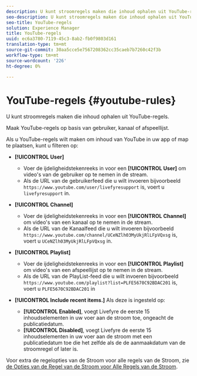 ```yaml
---
description: U kunt stroomregels maken die inhoud ophalen uit YouTube-regels.
seo-description: U kunt stroomregels maken die inhoud ophalen uit YouTube-regels.
seo-title: YouTube-regels
solution: Experience Manager
title: YouTube-regels
uuid: ec6a3780-7119-45c3-8ab2-fb0f9803d161
translation-type: tm+mt
source-git-commit: 30aa5cce5e7567208362cc35caeb7b7260c42f3b
workflow-type: tm+mt
source-wordcount: '226'
ht-degree: 0%

---
```



# YouTube-regels {#youtube-rules}

U kunt stroomregels maken die inhoud ophalen uit YouTube-regels.

Maak YouTube-regels op basis van gebruiker, kanaal of afspeellijst.

Als u YouTube-regels wilt maken om inhoud van YouTube in uw app of map te plaatsen, kunt u filteren op:

* **[!UICONTROL User]**
   * Voer de ijdeligheidstekenreeks in voor een **[!UICONTROL User]** om video&#39;s van de gebruiker op te nemen in de stream.
   * Als de URL van de gebruikerfeed die u wilt invoeren bijvoorbeeld `https://www.youtube.com/user/livefyresupport` is, voert u `livefyresupport` in.

* **[!UICONTROL Channel]**
   * Voer de ijdeligheidstekenreeks in voor een **[!UICONTROL Channel]** om video&#39;s van een kanaal op te nemen in de stream.
   * Als de URL van de Kanaalfeed die u wilt invoeren bijvoorbeeld `https://www.youtube.com/channel/UCeNZlh03MyUkjRlLFpVQxsg` is, voert u `UCeNZlh03MyUkjRlLFpVQxsg` in.

* **[!UICONTROL Playlist]**
   * Voer de ijdeligheidstekenreeks in voor een **[!UICONTROL Playlist]** om video&#39;s van een afspeellijst op te nemen in de stream.
   * Als de URL van de PlayList-feed die u wilt invoeren bijvoorbeeld `https://www.youtube.com/playlist?list=PLFE5670C92BDAC201` is, voert u `PLFE5670C92BDAC201` in

* **[!UICONTROL Include recent items.]** Als deze is ingesteld op:
   * **[!UICONTROL Enabled]**, voegt Livefyre de eerste 15 inhoudselementen in uw voer aan de stroom toe, ongeacht de publicatiedatum.
   * **[!UICONTROL Disabled]**, voegt Livefyre de eerste 15 inhoudselementen in uw voer aan de stroom met een publicatiedatum toe die het zelfde als de de aanmaakdatum van de stroomregel of later is.

Voor extra de regelopties van de Stroom voor alle regels van de Stroom, zie [de Opties van de Regel van de Stroom voor Alle Regels van de Stroom](../../c-streams/c-stream-rule-options-for-all-stream-rules.md#c_stream_rule_options_for_all_stream_rules).
